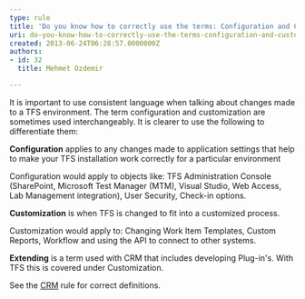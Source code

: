 ```yaml
---
type: rule
title: 'Do you know how to correctly use the terms: Configuration and Customization in the TFS context?'
uri: do-you-know-how-to-correctly-use-the-terms-configuration-and-customization-in-the-tfs-context
created: 2013-06-24T06:28:57.0000000Z
authors:
- id: 32
  title: Mehmet Ozdemir

---
```


It is important to use consistent language when talking about changes made to a TFS environment. The term configuration and customization are sometimes used interchangeably. It is clearer to use the following to differentiate them:

 
 **Configuration**  applies to any changes made to application settings that help to make your TFS installation work correctly for a particular environment




Configuration would apply to objects like: TFS Administration Console (SharePoint, Microsoft Test Manager (MTM), Visual Studio, Web Access, Lab Management integration), User Security, Check-in options.




 **Customization** is when TFS is changed to fit into a customized process. 




Customization would apply to: Changing Work Item Templates, Custom Reports, Workflow and using the API to connect to other systems.




 **Extending** is a term used with CRM that includes developing Plug-in's. With TFS this is covered under Customization.


See the [CRM](/do-you-know-how-to-correctly-use-the-terms-configuration-customization-and-extending-in-the-crm-context) rule for correct definitions.
